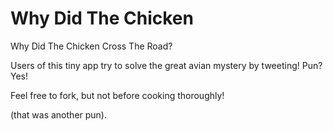 Why Did The Chicken
=========

Why Did The Chicken Cross The Road?

Users of this tiny app try to solve the great avian mystery by tweeting! Pun? Yes!

Feel free to fork, but not before cooking thoroughly!

(that was another pun).